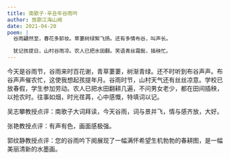 ```yaml
---
title: 南歌子·辛丑年谷雨吟
author: 放歌江海山阙
date: 2021-04-20
poem: |
  谷雨翩然至，春花多卸妆。草萋树绿絮飞扬。还有多情布谷，叫声长。

  犹记孩提日，山村谷雨凉。农人已把水田翻。笑语青丝霜鬓，插秧忙。
---
```


今天是谷雨节，谷雨来时百花谢，青草萋萋，树渐青绿。还不时听到布谷声声。布谷声声催农忙，这使我想起孩提年月。谷雨时节，山村天气还有丝丝凉意。学校已放春假，学生参加劳动。农人已把水田翻耕几遍，不问男女老少，都在田间插秧，以抢农时。往事如烟，时光荏苒，心中感慨，特填词以记。

吴志攀教授点评：南歌子大词拜读，今天谷雨，词与景并飞，情与感齐放，大好。

张艳教授点评：有声有色，画面感极强。

郭纹静教授点评：您的谷雨吟下阕展现了一幅满怀希望生机勃勃的春耕图，是一幅美丽清新的水墨画。
